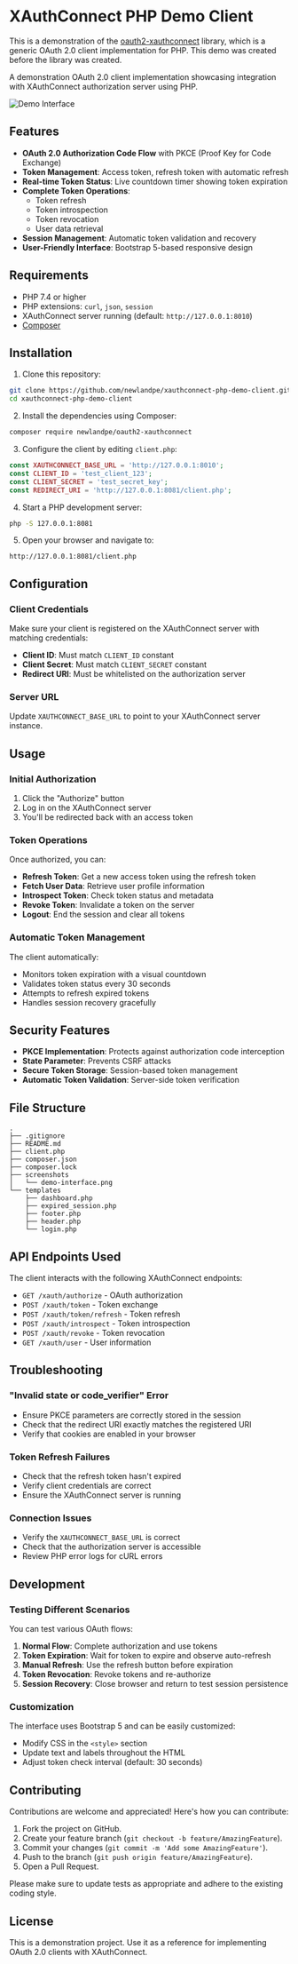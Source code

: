 # XAuthConnect PHP Demo Client

This is a demonstration of the [oauth2-xauthconnect](https://github.com/newlandpe/oauth2-xauthconnect) library, which is a generic OAuth 2.0 client implementation for PHP. This demo was created before the library was created.

A demonstration OAuth 2.0 client implementation showcasing integration with XAuthConnect authorization server using PHP.

![Demo Interface](screenshots/demo-interface.png)

## Features

- **OAuth 2.0 Authorization Code Flow** with PKCE (Proof Key for Code Exchange)
- **Token Management**: Access token, refresh token with automatic refresh
- **Real-time Token Status**: Live countdown timer showing token expiration
- **Complete Token Operations**:
  - Token refresh
  - Token introspection
  - Token revocation
  - User data retrieval
- **Session Management**: Automatic token validation and recovery
- **User-Friendly Interface**: Bootstrap 5-based responsive design

## Requirements

- PHP 7.4 or higher
- PHP extensions: `curl`, `json`, `session`
- XAuthConnect server running (default: `http://127.0.0.1:8010`)
- [Composer](https://getcomposer.org/)

## Installation

1. Clone this repository:
```bash
git clone https://github.com/newlandpe/xauthconnect-php-demo-client.git
cd xauthconnect-php-demo-client
```

2. Install the dependencies using Composer:
```bash
composer require newlandpe/oauth2-xauthconnect
```

3. Configure the client by editing `client.php`:
```php
const XAUTHCONNECT_BASE_URL = 'http://127.0.0.1:8010';
const CLIENT_ID = 'test_client_123';
const CLIENT_SECRET = 'test_secret_key';
const REDIRECT_URI = 'http://127.0.0.1:8081/client.php';
```

4. Start a PHP development server:
```bash
php -S 127.0.0.1:8081
```

5. Open your browser and navigate to:
```
http://127.0.0.1:8081/client.php
```

## Configuration

### Client Credentials

Make sure your client is registered on the XAuthConnect server with matching credentials:

- **Client ID**: Must match `CLIENT_ID` constant
- **Client Secret**: Must match `CLIENT_SECRET` constant
- **Redirect URI**: Must be whitelisted on the authorization server

### Server URL

Update `XAUTHCONNECT_BASE_URL` to point to your XAuthConnect server instance.

## Usage

### Initial Authorization

1. Click the "Authorize" button
2. Log in on the XAuthConnect server
3. You'll be redirected back with an access token

### Token Operations

Once authorized, you can:

- **Refresh Token**: Get a new access token using the refresh token
- **Fetch User Data**: Retrieve user profile information
- **Introspect Token**: Check token status and metadata
- **Revoke Token**: Invalidate a token on the server
- **Logout**: End the session and clear all tokens

### Automatic Token Management

The client automatically:
- Monitors token expiration with a visual countdown
- Validates token status every 30 seconds
- Attempts to refresh expired tokens
- Handles session recovery gracefully

## Security Features

- **PKCE Implementation**: Protects against authorization code interception
- **State Parameter**: Prevents CSRF attacks
- **Secure Token Storage**: Session-based token management
- **Automatic Token Validation**: Server-side token verification

## File Structure

```
.
├── .gitignore
├── README.md
├── client.php
├── composer.json
├── composer.lock
├── screenshots
│   └── demo-interface.png
└── templates
    ├── dashboard.php
    ├── expired_session.php
    ├── footer.php
    ├── header.php
    └── login.php
```

## API Endpoints Used

The client interacts with the following XAuthConnect endpoints:

- `GET /xauth/authorize` - OAuth authorization
- `POST /xauth/token` - Token exchange
- `POST /xauth/token/refresh` - Token refresh
- `POST /xauth/introspect` - Token introspection
- `POST /xauth/revoke` - Token revocation
- `GET /xauth/user` - User information

## Troubleshooting

### "Invalid state or code_verifier" Error

- Ensure PKCE parameters are correctly stored in the session
- Check that the redirect URI exactly matches the registered URI
- Verify that cookies are enabled in your browser

### Token Refresh Failures

- Check that the refresh token hasn't expired
- Verify client credentials are correct
- Ensure the XAuthConnect server is running

### Connection Issues

- Verify the `XAUTHCONNECT_BASE_URL` is correct
- Check that the authorization server is accessible
- Review PHP error logs for cURL errors

## Development

### Testing Different Scenarios

You can test various OAuth flows:

1. **Normal Flow**: Complete authorization and use tokens
2. **Token Expiration**: Wait for token to expire and observe auto-refresh
3. **Manual Refresh**: Use the refresh button before expiration
4. **Token Revocation**: Revoke tokens and re-authorize
5. **Session Recovery**: Close browser and return to test session persistence

### Customization

The interface uses Bootstrap 5 and can be easily customized:

- Modify CSS in the `<style>` section
- Update text and labels throughout the HTML
- Adjust token check interval (default: 30 seconds)

## Contributing

Contributions are welcome and appreciated! Here's how you can contribute:

1. Fork the project on GitHub.
2. Create your feature branch (`git checkout -b feature/AmazingFeature`).
3. Commit your changes (`git commit -m 'Add some AmazingFeature'`).
4. Push to the branch (`git push origin feature/AmazingFeature`).
5. Open a Pull Request.

Please make sure to update tests as appropriate and adhere to the existing coding style.

## License

This is a demonstration project. Use it as a reference for implementing OAuth 2.0 clients with XAuthConnect.
